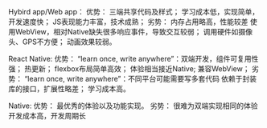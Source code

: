 Hybird app/Web app：
优势：
三端共享代码及样式；
学习成本低，实现简单，开发速度快；
JS表现能力丰富，技术成熟；
劣势：
内存占用略高，性能较差
使用WebView，相对Native缺失很多响应事件，导致交互较弱；
调用硬件如摄像头、GPS不方便；
动画效果较弱。


React Native:
优势：
“learn once, write anywhere”：双端开发，组件可复用性强；
热更新；
flexbox布局简单高效；
体验相当接近Native;
兼容WebView；
劣势：
“learn once, write anywhere”：不同平台可能需要写多套代码
依赖于封装库的接口，扩展性略差；
学习成本高。

Native:
优势：
最优秀的体验以及功能实现。
劣势：
很难为双端实现相同的体验
开发成本高，开发周期长
